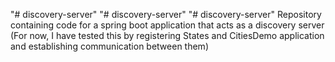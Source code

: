 "# discovery-server" 
"# discovery-server" 
"# discovery-server" 
Repository containing code for a spring boot application that acts as a discovery server (For now, I have tested this by registering States and CitiesDemo application and establishing communication between them)
